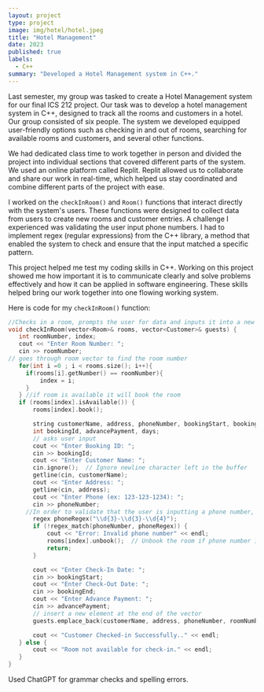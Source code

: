 ```yaml
---
layout: project
type: project
image: img/hotel/hotel.jpeg
title: "Hotel Management"
date: 2023
published: true
labels:
  - C++
summary: "Developed a Hotel Management system in C++."
---
```


Last semester, my group was tasked to create a Hotel Management system for our final ICS 212 project. Our task was to develop a hotel management system in C++, designed to track all the rooms and customers in a hotel. Our group consisted of six people. The system we developed equipped user-friendly options such as checking in and out of rooms, searching for available rooms and customers, and several other functions. 

We had dedicated class time to work together in person and divided the project into individual sections that covered different parts of the system. We used an online platform called Replit. Replit allowed us to collaborate and share our work in real-time, which helped us stay coordinated and combine different parts of the project with ease. 

I worked on the  `checkInRoom()` and `Room()` functions that interact directly with the system's users. These functions were designed to collect data from users to create new rooms and customer entries. A challenge I experienced was validating the user input phone numbers. I had to implement regex (regular expressions) from the C++ library, a method that enabled the system to check and ensure that the input matched a specific pattern. 

This project helped me test my coding skills in C++. Working on this project showed me how important it is to communicate clearly and solve problems effectively and how it can be applied in software engineering. These skills helped bring our work together into one flowing working system. 

Here is code for my `checkInRoom()` function: 

 ```cpp
 //Checks in a room, prompts the user for data and inputs it into a new room and customer
void checkInRoom(vector<Room>& rooms, vector<Customer>& guests) {
    int roomNumber, index;
    cout << "Enter Room Number: ";
    cin >> roomNumber;
// goes through room vector to find the room number
    for(int i =0 ; i < rooms.size(); i++){
      if(rooms[i].getNumber() == roomNumber){
          index = i;
      }
    } //if room is available it will book the room
    if (rooms[index].isAvailable()) {
        rooms[index].book();

        string customerName, address, phoneNumber, bookingStart, bookingEnd;
        int bookingId, advancePayment, days;
        // asks user input
        cout << "Enter Booking ID: ";
        cin >> bookingId;
        cout << "Enter Customer Name: ";
        cin.ignore();  // Ignore newline character left in the buffer
        getline(cin, customerName);
        cout << "Enter Address: ";
        getline(cin, address);
        cout << "Enter Phone (ex: 123-123-1234): ";
        cin >> phoneNumber;
      //In order to validate that the user is inputting a phone number, we use regex. Which stands for regular expression, it is a way to check a string's input for a specific pattern. In this case the pattern is 3 digits followed by a dash, a second 3 digits, a dash, and then 4 digits. We then use regex_match to check if the phone number matches the pattern.
        regex phoneRegex("\\d{3}-\\d{3}-\\d{4}");
        if (!regex_match(phoneNumber, phoneRegex)) {
            cout << "Error: Invalid phone number" << endl;
            rooms[index].unbook();  // Unbook the room if phone number is invalid
            return;
        }

        cout << "Enter Check-In Date: ";
        cin >> bookingStart;
        cout << "Enter Check-Out Date: ";
        cin >> bookingEnd;
        cout << "Enter Advance Payment: ";
        cin >> advancePayment;
        // insert a new element at the end of the vector
        guests.emplace_back(customerName, address, phoneNumber, roomNumber, bookingStart, bookingEnd, advancePayment);

        cout << "Customer Checked-in Successfully.." << endl;
    } else {
        cout << "Room not available for check-in." << endl;
    }
}
```

Used ChatGPT for grammar checks and spelling errors.
